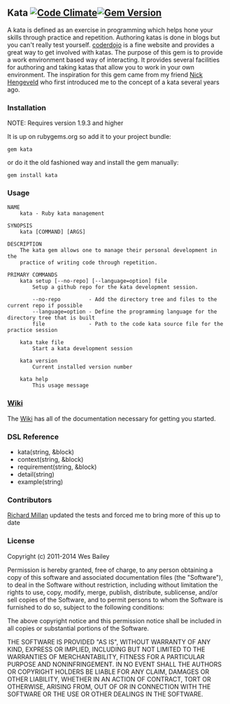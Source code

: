## Kata [![Code Climate](https://codeclimate.com/github/wbailey/kata.png)](https://codeclimate.com/github/wbailey/kata)[![Gem Version](https://badge.fury.io/rb/kata.png)](http://badge.fury.io/rb/kata)

A kata is defined as an exercise in programming which helps hone your skills through practice and
repetition. Authoring katas is done in blogs but you can't really test yourself. 
[coderdojo](http://www.coderdojo.com) is a fine website and provides a great way to get involved
with katas.  The purpose of this gem is to provide a work environment based way of interacting.
It provides several facilities for authoring and taking katas that allow you to work in your own
environment. The inspiration for this gem came from my friend [Nick
Hengeveld](https://github.com/nickh) who first introduced me to the concept of a kata several years
ago.

### Installation

NOTE: Requires version 1.9.3 and higher

It is up on rubygems.org so add it to your project bundle:

    gem kata

or do it the old fashioned way and install the gem manually:

    gem install kata

### Usage

    NAME
        kata - Ruby kata management

    SYNOPSIS
        kata [COMMAND] [ARGS]

    DESCRIPTION
        The kata gem allows one to manage their personal development in the
        practice of writing code through repetition.

    PRIMARY COMMANDS
        kata setup [--no-repo] [--language=option] file
            Setup a github repo for the kata development session.

            --no-repo         - Add the directory tree and files to the current repo if possible
            --language=option - Define the programming language for the directory tree that is built
            file              - Path to the code kata source file for the practice session

        kata take file
            Start a kata development session

        kata version
            Current installed version number

        kata help
            This usage message

### [Wiki](https://github.com/wbailey/kata/wiki)

The [Wiki](https://github.com/wbailey/kata/wiki) has all of the documentation necessary for getting you started.

### DSL Reference

* kata(string, &block)
* context(string, &block)
* requirement(string, &block)
* detail(string)
* example(string)

### Contributors

[Richard Millan](https://github.com/richardiux) updated the tests and forced me to bring more of this up to date

### License

Copyright (c) 2011-2014 Wes Bailey

Permission is hereby granted, free of charge, to any person obtaining a copy of this software and
associated documentation files (the "Software"), to deal in the Software without restriction,
including without limitation the rights to use, copy, modify, merge, publish, distribute,
sublicense, and/or sell copies of the Software, and to permit persons to whom the Software is
furnished to do so, subject to the following conditions:

The above copyright notice and this permission notice shall be included in all copies or substantial
portions of the Software.

THE SOFTWARE IS PROVIDED "AS IS", WITHOUT WARRANTY OF ANY KIND, EXPRESS OR IMPLIED, INCLUDING BUT
NOT LIMITED TO THE WARRANTIES OF MERCHANTABILITY, FITNESS FOR A PARTICULAR PURPOSE AND
NONINFRINGEMENT. IN NO EVENT SHALL THE AUTHORS OR COPYRIGHT HOLDERS BE LIABLE FOR ANY CLAIM, DAMAGES
OR OTHER LIABILITY, WHETHER IN AN ACTION OF CONTRACT, TORT OR OTHERWISE, ARISING FROM, OUT OF OR IN
CONNECTION WITH THE SOFTWARE OR THE USE OR OTHER DEALINGS IN THE SOFTWARE.

